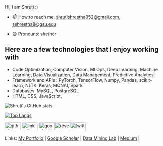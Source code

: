 



Hi, I am Shruti :)

- 📫 How to reach me: shrutishrestha052@gmail.com, sshrestha8@gsu.edu

- 😄 Pronouns: she/her


## Here are a few technologies that I enjoy working with

* Code Optimization, Computer Vision, MLOps, Deep Learning, Machine Learning, Data Visualization, Data Management, Predictive Analytics
* Framework and APIs : PyTorch, TensorFlow, Numpy, Pandas, scikit-learn, NLTK, Keras, MONAI, Spark
* Databases: MySQL, PostgreSQL
* HTML, CSS, JavaScript,


![Shruti's GitHub stats](https://github-readme-stats.vercel.app/api?username=shrutishrestha&show_icons=true&theme=radical)

[![Top Langs](https://github-readme-stats.vercel.app/api/top-langs/?username=shrutishrestha&layout=compact&show_icons=true&theme=radical)](https://github.com/shrutishrestha/github-readme-stats)


[<img src='https://cdn.jsdelivr.net/npm/simple-icons@3.0.1/icons/github.svg' alt='github' height='25'  width='50'>](https://github.com/shrutishrestha)             [<img src='https://cdn.jsdelivr.net/npm/simple-icons@3.0.1/icons/linkedin.svg' alt='linkedin' height='25' width='50'>](https://www.linkedin.com/in//shruti-shrestha-6bb52010a/) [<img src='https://cdn.jsdelivr.net/npm/simple-icons@3.0.1/icons/googlescholar.svg' alt='googlescholar' height='25' width='50'>](https://scholar.google.com/citations?user=zTMdFS8AAAAJ&hl=en)[<img src='https://cdn.jsdelivr.net/npm/simple-icons@3.0.1/icons/researchgate.svg' alt='researchgate' height='25' width='50'>](https://researchgate.net/profile/Shruti-Shrestha-4/)[<img src='https://cdn.jsdelivr.net/npm/simple-icons@3.0.1/icons/twitter.svg' alt='twitter' height='25' width='50'>](https://twitter.com/shrutishresthaa)


Links: 
[My Portfolio](https://shrutishrestha.github.io/) | 
[Google Scholar](https://scholar.google.com/citations?hl=en&user=zTMdFS8AAAAJ&view_op=list_works&gmla=AJsN-F614r81o5vWy5BM6mimW73E5c47OLAdxRHEL_gYWY1Ibhlv7FyJsafU20LJMAsUEo9jLk52aBlKSdJlNZjAFCf7eEbgxFpZY4XeyOPF_Dbh7-Shwnw) | 
[Data Mining Lab](https://sites.google.com/view/dmlab/team/shruti-shrestha?authuser=0) | 
[Medium](https://medium.com/@shruti.shrestha) |

